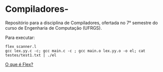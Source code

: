 # Compiladores-
Repositório para a disciplina de Compiladores, ofertada no 7° semestre do curso de Engenharia de Computação (UFRGS).


Para executar: 
```
flex scanner.l
gcc lex.yy.c -c; gcc main.c -c ; gcc main.o lex.yy.o -o el; cat testes/test1.txt | ./el

```

[O que é Flex?](https://github.com/jrvargas-computer-engineering/Compiladores/blob/main/flex.md)
